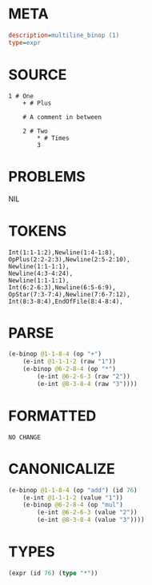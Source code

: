 # META
~~~ini
description=multiline_binop (1)
type=expr
~~~
# SOURCE
~~~roc
1 # One
	+ # Plus

	# A comment in between

	2 # Two
		* # Times
		3
~~~
# PROBLEMS
NIL
# TOKENS
~~~zig
Int(1:1-1:2),Newline(1:4-1:8),
OpPlus(2:2-2:3),Newline(2:5-2:10),
Newline(1:1-1:1),
Newline(4:3-4:24),
Newline(1:1-1:1),
Int(6:2-6:3),Newline(6:5-6:9),
OpStar(7:3-7:4),Newline(7:6-7:12),
Int(8:3-8:4),EndOfFile(8:4-8:4),
~~~
# PARSE
~~~clojure
(e-binop @1-1-8-4 (op "+")
	(e-int @1-1-1-2 (raw "1"))
	(e-binop @6-2-8-4 (op "*")
		(e-int @6-2-6-3 (raw "2"))
		(e-int @8-3-8-4 (raw "3"))))
~~~
# FORMATTED
~~~roc
NO CHANGE
~~~
# CANONICALIZE
~~~clojure
(e-binop @1-1-8-4 (op "add") (id 76)
	(e-int @1-1-1-2 (value "1"))
	(e-binop @6-2-8-4 (op "mul")
		(e-int @6-2-6-3 (value "2"))
		(e-int @8-3-8-4 (value "3"))))
~~~
# TYPES
~~~clojure
(expr (id 76) (type "*"))
~~~